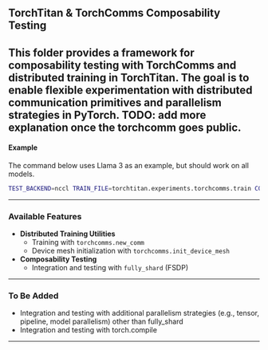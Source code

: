 ## TorchTitan & TorchComms Composability Testing

This folder provides a framework for composability testing with TorchComms and distributed training in TorchTitan. The goal is to enable flexible experimentation with distributed communication primitives and parallelism strategies in PyTorch.
TODO: add more explanation once the torchcomm goes public.
---
#### Example

The command below uses Llama 3 as an example, but should work on all models.
```bash
TEST_BACKEND=nccl TRAIN_FILE=torchtitan.experiments.torchcomms.train CONFIG_FILE="./torchtitan/models/llama3/train_configs/debug_model.toml" ./run_train.sh
```
---
### Available Features
- **Distributed Training Utilities**
  - Training with `torchcomms.new_comm`
  - Device mesh initialization with `torchcomms.init_device_mesh`
- **Composability Testing**
  - Integration and testing with `fully_shard` (FSDP)
---
### To Be Added
- Integration and testing with additional parallelism strategies (e.g., tensor, pipeline, model parallelism) other than fully_shard
- Integration and testing with torch.compile
---
